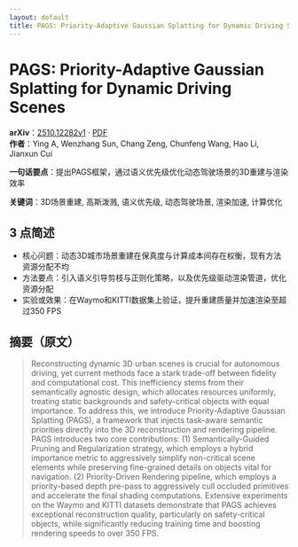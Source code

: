 ```yaml
---
layout: default
title: PAGS: Priority-Adaptive Gaussian Splatting for Dynamic Driving Scenes
---
```


# PAGS: Priority-Adaptive Gaussian Splatting for Dynamic Driving Scenes
**arXiv**：[2510.12282v1](https://arxiv.org/abs/2510.12282) · [PDF](https://arxiv.org/pdf/2510.12282.pdf)  
**作者**：Ying A, Wenzhang Sun, Chang Zeng, Chunfeng Wang, Hao Li, Jianxun Cui  

**一句话要点**：提出PAGS框架，通过语义优先级优化动态驾驶场景的3D重建与渲染效率

**关键词**：3D场景重建, 高斯泼溅, 语义优先级, 动态驾驶场景, 渲染加速, 计算优化

## 3 点简述
- 核心问题：动态3D城市场景重建在保真度与计算成本间存在权衡，现有方法资源分配不均
- 方法要点：引入语义引导剪枝与正则化策略，以及优先级驱动渲染管道，优化资源分配
- 实验或效果：在Waymo和KITTI数据集上验证，提升重建质量并加速渲染至超过350 FPS

## 摘要（原文）

> Reconstructing dynamic 3D urban scenes is crucial for autonomous driving, yet
> current methods face a stark trade-off between fidelity and computational cost.
> This inefficiency stems from their semantically agnostic design, which
> allocates resources uniformly, treating static backgrounds and safety-critical
> objects with equal importance. To address this, we introduce Priority-Adaptive
> Gaussian Splatting (PAGS), a framework that injects task-aware semantic
> priorities directly into the 3D reconstruction and rendering pipeline. PAGS
> introduces two core contributions: (1) Semantically-Guided Pruning and
> Regularization strategy, which employs a hybrid importance metric to
> aggressively simplify non-critical scene elements while preserving fine-grained
> details on objects vital for navigation. (2) Priority-Driven Rendering
> pipeline, which employs a priority-based depth pre-pass to aggressively cull
> occluded primitives and accelerate the final shading computations. Extensive
> experiments on the Waymo and KITTI datasets demonstrate that PAGS achieves
> exceptional reconstruction quality, particularly on safety-critical objects,
> while significantly reducing training time and boosting rendering speeds to
> over 350 FPS.

